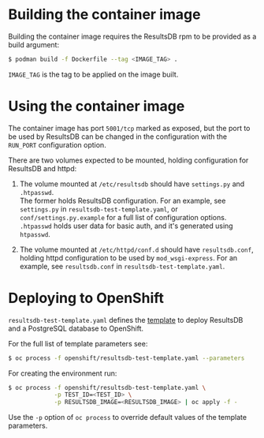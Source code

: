 Building the container image
============================

Building the container image requires the ResultsDB rpm to be provided as a
build argument:

```bash
$ podman build -f Dockerfile --tag <IMAGE_TAG> .
```

`IMAGE_TAG` is the tag to be applied on the image built.

Using the container image
=========================

The container image has port `5001/tcp` marked as exposed, but the port to be
used by ResultsDB can be changed in the configuration with the `RUN_PORT`
configuration option.

There are two volumes expected to be mounted, holding configuration for
ResultsDB and httpd:

1. The volume mounted at `/etc/resultsdb` should have `settings.py` and `.htpasswd`.  
   The former holds ResultsDB configuration. For an example, see `settings.py` in
   `resultsdb-test-template.yaml`, or `conf/settings.py.example`
   for a full list of configuration options.  
   `.htpasswd` holds user data for basic auth, and it's generated using `htpasswd`.

2. The volume mounted at `/etc/httpd/conf.d` should have `resultsdb.conf`,
   holding httpd configuration to be used by `mod_wsgi-express`. For an
   example, see `resultsdb.conf` in `resultsdb-test-template.yaml`.


Deploying to OpenShift
======================

`resultsdb-test-template.yaml` defines the
[template](https://docs.openshift.org/latest/dev_guide/templates.html) to
deploy ResultsDB and a PostgreSQL database to OpenShift.

For the full list of template parameters see:

```bash
$ oc process -f openshift/resultsdb-test-template.yaml --parameters
```

For creating the environment run:

```bash
$ oc process -f openshift/resultsdb-test-template.yaml \
             -p TEST_ID=<TEST_ID> \
             -p RESULTSDB_IMAGE=<RESULTSDB_IMAGE> | oc apply -f -
```

Use the `-p` option of `oc process` to override default values of the template
parameters.

